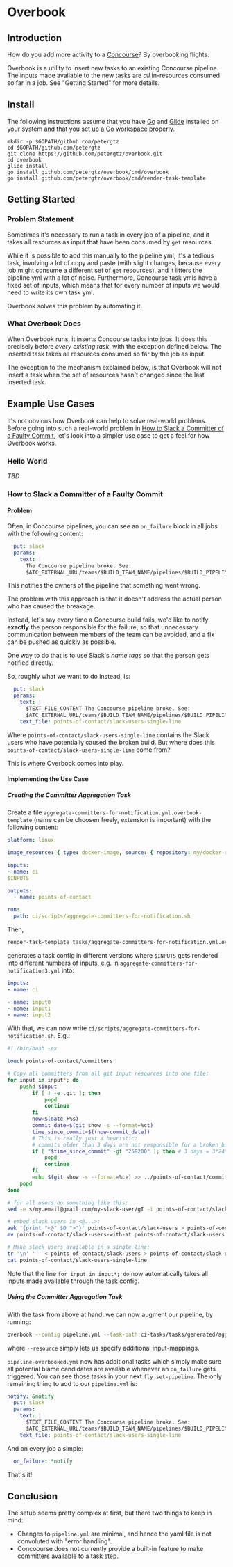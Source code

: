 # Overbook

## Introduction

How do you add more activity to a [Concourse](https://concourse.ci)? By overbooking flights.

Overbook is a utility to insert new tasks to an existing Concourse pipeline. The inputs made available to the new tasks are *all* in-resources consumed so far in a job. See "Getting Started" for more details.

## Install

The following instructions assume that you have [Go](https://golang.org/dl/) and [Glide](https://github.com/Masterminds/glide#install) installed on your system and that you [set up a Go workspace properly](https://golang.org/doc/code.html#Workspaces).


    mkdir -p $GOPATH/github.com/petergtz
    cd $GOPATH/github.com/petergtz
    git clone https://github.com/petergtz/overbook.git
    cd overbook
    glide install
    go install github.com/petergtz/overbook/cmd/overbook
    go install github.com/petergtz/overbook/cmd/render-task-template


## Getting Started

### Problem Statement
Sometimes it's necessary to run a task in every job of a pipeline, and it takes all resources as input that have been consumed by `get` resources.

While it is possible to add this manually to the pipeline yml, it's a tedious task, involving a lot of copy and paste (with slight changes, because every job might consume a different set of `get` resources), and it litters the pipeline yml with a lot of noise. Furthermore, Concourse task ymls have a fixed set of inputs, which means that for every number of inputs we would need to write its own task yml.

Overbook solves this problem by automating it.

### What Overbook Does
When Overbook runs, it inserts Concourse tasks into jobs. It does this precisely before *every existing task*, with the exception defined below. The inserted task takes all resources consumed so far by the job as input.

The exception to the mechanism explained below, is that Overbook will not insert a task when the set of resources hasn't changed since the last inserted task.

## Example Use Cases

It's not obvious how Overbook can help to solve real-world problems. Before going into such a real-world problem in [How to Slack a Committer of a Faulty Commit](#how_to_slack_a_committer_of_a_faulty_commit), let's look into a simpler use case to get a feel for how Overbook works.

### Hello World

*TBD*

### How to Slack a Committer of a Faulty Commit

#### Problem

Often, in Concourse pipelines, you can see an `on_failure` block in all jobs with the following content:

```yaml
  put: slack
  params:
    text: |
      The Concourse pipeline broke. See:
      $ATC_EXTERNAL_URL/teams/$BUILD_TEAM_NAME/pipelines/$BUILD_PIPELINE_NAME/jobs/$BUILD_JOB_NAME/builds/$BUILD_NAME
```

This notifies the owners of the pipeline that something went wrong.

The problem with this approach is that it doesn't address the actual person who has caused the breakage.

Instead, let's say every time a Concourse build fails, we'd like to notify **exactly** the person responsible for the failure, so that unnecessary communication between members of the team can be avoided, and a fix can be pushed as quickly as possible.

One way to do that is to use Slack's _name tags_ so that the person gets notified directly.

So, roughly what we want to do instead, is:

```yaml
  put: slack
  params:
    text: |
      $TEXT_FILE_CONTENT The Concourse pipeline broke. See:
      $ATC_EXTERNAL_URL/teams/$BUILD_TEAM_NAME/pipelines/$BUILD_PIPELINE_NAME/jobs/$BUILD_JOB_NAME/builds/$BUILD_NAME
    text_file: points-of-contact/slack-users-single-line
```

Where `points-of-contact/slack-users-single-line` contains the Slack users who have potentially caused the broken build. But where does this `points-of-contact/slack-users-single-line` come from?

This is where Overbook comes into play.

#### Implementing the Use Case

##### Creating the Committer Aggregation Task
Create a file `aggregate-committers-for-notification.yml.overbook-template` (name can be choosen freely, extension is important) with the following content:

```yaml
platform: linux

image_resource: { type: docker-image, source: { repository: my/docker-repo } }

inputs:
- name: ci
$INPUTS

outputs:
  - name: points-of-contact

run:
  path: ci/scripts/aggregate-committers-for-notification.sh
```

Then,

```sh
render-task-template tasks/aggregate-committers-for-notification.yml.overbook-template
```

generates a task config in different versions where `$INPUTS` gets rendered into different numbers of inputs, e.g. in `aggregate-committers-for-notification3.yml` into:
```yaml
inputs:
- name: ci

- name: input0
- name: input1
- name: input2
```

With that, we can now write `ci/scripts/aggregate-committers-for-notification.sh`. E.g.:
```bash
#! /bin/bash -ex

touch points-of-contact/committers

# Copy all committers from all git input resources into one file:
for input in input*; do
    pushd $input
        if [ ! -e .git ]; then
            popd
            continue
        fi
        now=$(date +%s)
        commit_date=$(git show -s --format=%ct)
        time_since_commit=$((now-commit_date))
        # This is really just a heuristic:
        # commits older than 3 days are not responsible for a broken build
        if [ "$time_since_commit" -gt "259200" ]; then # 3 days = 3*24*60*60 seconds
            popd
            continue
        fi
        echo $(git show -s --format=%ce) >> ../points-of-contact/committers
    popd
done

# for all users do something like this:
sed -e s/my.email@gmail.com/my-slack-user/gI -i points-of-contact/slack-users

# embed slack users in <@...>:
awk '{print "<@" $0 ">"}' points-of-contact/slack-users > points-of-contact/slack-users-with-at
mv points-of-contact/slack-users-with-at points-of-contact/slack-users

# Make slack users available in a single line:
tr '\n' ' ' < points-of-contact/slack-users > points-of-contact/slack-users-single-line
cat points-of-contact/slack-users-single-line
```

Note that the line `for input in input*; do` now automatically takes all inputs made available through the task config.

##### Using the Committer Aggregation Task

With the task from above at hand, we can now augment our pipeline, by running:

```bash
overbook --config pipeline.yml --task-path ci-tasks/tasks/generated/aggregate-committers-for-notification --resource ci=ci-tasks > pipeline-overbooked.yml
```
where `--resource` simply lets us specify additional input-mappings.

`pipeline-overbooked.yml` now has additional tasks which simply make sure all potential blame candidates are available whenever an `on_failure` gets triggered. You can see those tasks in your next `fly set-pipeline`. The only remaining thing to add to our `pipeline.yml` is:

```yaml
notify: &notify
  put: slack
  params:
    text: |
      $TEXT_FILE_CONTENT The Concourse pipeline broke. See:
      $ATC_EXTERNAL_URL/teams/$BUILD_TEAM_NAME/pipelines/$BUILD_PIPELINE_NAME/jobs/$BUILD_JOB_NAME/builds/$BUILD_NAME
    text_file: points-of-contact/slack-users-single-line
```

And on every job a simple:

```yaml
  on_failure: *notify
```

That's it!

## Conclusion

The setup seems pretty complex at first, but there two things to keep in mind:

* Changes to `pipeline.yml` are minimal, and hence the yaml file is not convoluted with "error handling".
* Concoourse does not currently provide a built-in feature to make committers available to a task step.
